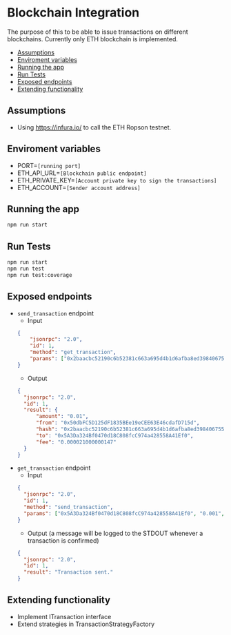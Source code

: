 # Blockchain Integration

The purpose of this to be able to issue transactions on different blockchains.
Currently only ETH blockchain is implemented.

  - [Assumptions](#assumptions)
  - [Enviroment variables](#enviroment-variables)
  - [Running the app](#running-the-app)
  - [Run Tests](#run-tests)
  - [Exposed endpoints](#exposed-endpoints)
  - [Extending functionality](#extending-functionality)

## Assumptions
* Using https://infura.io/ to call the ETH Ropson testnet.

## Enviroment variables
* PORT=`[running port]`
* ETH_API_URL=`[Blockchain public endpoint]`
* ETH_PRIVATE_KEY=`[Account private key to sign the transactions]`
* ETH_ACCOUNT=`[Sender account address]`


## Running the app
```bash
npm run start
```

## Run Tests
```bash
npm run start
npm run test
npm run test:coverage
```

## Exposed endpoints
* `send_transaction` endpoint
  * Input
  ```json
  {
      "jsonrpc": "2.0",
      "id": 1,
      "method": "get_transaction",
      "params": ["0x2baacbc52190c6b52381c663a695d4b1d6afba8ed398406755f6fbd9a49005bd", "ETH"]
  }
  ```
  * Output 
  ```json
  {
    "jsonrpc": "2.0",
    "id": 1,
    "result": {
        "amount": "0.01",
        "from": "0x50dbFC5D125dF1835BEe19eCEE63E46cdafD715d",
        "hash": "0x2baacbc52190c6b52381c663a695d4b1d6afba8ed398406755f6fbd9a49005bd",
        "to": "0x5A3Da324Bf0470d18C808fcC974a428558A41Ef0",
        "fee": "0.000021000000147"
    }
  }
  ```
* `get_transaction` endpoint
  * Input
  ```json
  {
    "jsonrpc": "2.0",
    "id": 1,
    "method": "send_transaction",
    "params": ["0x5A3Da324Bf0470d18C808fcC974a428558A41Ef0", "0.001", "Eth"]
  }
  ```
  * Output (a message will be logged to the STDOUT whenever a transaction is confirmed)
  ```json
  {
    "jsonrpc": "2.0",
    "id": 1,
    "result": "Transaction sent."
  }
  ```

## Extending functionality
  * Implement ITransaction interface
  * Extend strategies in TransactionStrategyFactory
